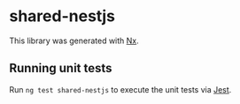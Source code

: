 # shared-nestjs

This library was generated with [Nx](https://nx.dev).

## Running unit tests

Run `ng test shared-nestjs` to execute the unit tests via [Jest](https://jestjs.io).
